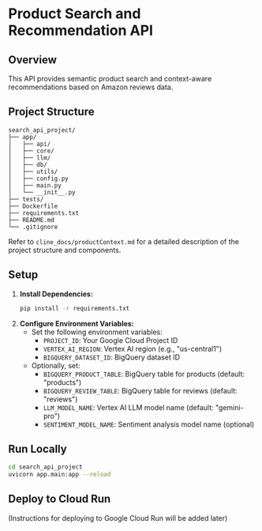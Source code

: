 # Product Search and Recommendation API

## Overview

This API provides semantic product search and context-aware recommendations based on Amazon reviews data. 

## Project Structure

```
search_api_project/
├── app/
│   ├── api/          
│   ├── core/         
│   ├── llm/           
│   ├── db/            
│   ├── utils/         
│   ├── config.py     
│   ├── main.py       
│   └── __init__.py
├── tests/          
├── Dockerfile       
├── requirements.txt 
├── README.md        
└── .gitignore       
```

Refer to `cline_docs/productContext.md` for a detailed description of the project structure and components.

## Setup

1.  **Install Dependencies:**
    ```bash
    pip install -r requirements.txt
    ```
2.  **Configure Environment Variables:**
    *   Set the following environment variables:
        *   `PROJECT_ID`: Your Google Cloud Project ID
        *   `VERTEX_AI_REGION`:  Vertex AI region (e.g., "us-central1")
        *   `BIGQUERY_DATASET_ID`: BigQuery dataset ID
    *   Optionally, set:
        *   `BIGQUERY_PRODUCT_TABLE`: BigQuery table for products (default: "products")
        *   `BIGQUERY_REVIEW_TABLE`: BigQuery table for reviews (default: "reviews")
        *   `LLM_MODEL_NAME`: Vertex AI LLM model name (default: "gemini-pro")
        *   `SENTIMENT_MODEL_NAME`: Sentiment analysis model name (optional)

## Run Locally

```bash
cd search_api_project
uvicorn app.main:app --reload
```

## Deploy to Cloud Run

(Instructions for deploying to Google Cloud Run will be added later)